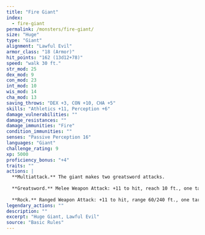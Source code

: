 ```yaml
---
title: "Fire Giant"
index:
  - fire-giant
permalink: /monsters/fire-giant/
size: "Huge"
type: "Giant"
alignment: "Lawful Evil"
armor_class: "18 (Armor)"
hit_points: "162 (13d12+78)"
speed: "walk 30 ft."
str_mod: 25
dex_mod: 9
con_mod: 23
int_mod: 10
wis_mod: 14
cha_mod: 13
saving_throws: "DEX +3, CON +10, CHA +5"
skills: "Athletics +11, Perception +6"
damage_vulnerabilities: ""
damage_resistances: ""
damage_immunities: "Fire"
condition_immunities: ""
senses: "Passive Perception 16"
languages: "Giant"
challenge_rating: 9
xp: 5000
proficiency_bonus: "+4"
traits: ""
actions: |
  **Multiattack.** The giant makes two greatsword attacks.
  
  **Greatsword.** Melee Weapon Attack: +11 to hit, reach 10 ft., one target. Hit: 28 (6d6 + 7) slashing damage.
  
  **Rock.** Ranged Weapon Attack: +11 to hit, range 60/240 ft., one target. Hit: 29 (4d10 + 7) bludgeoning damage.  
legendary_actions: ""
description: ""
excerpt: "Huge Giant, Lawful Evil"
source: "Basic Rules"
---
```

